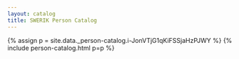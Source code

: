 ```yaml
---
layout: catalog
title: SWERIK Person Catalog
---
```

{% assign p = site.data._person-catalog.i-JonVTjG1qKiFSSjaHzPJWY %}
{% include person-catalog.html p=p %}

